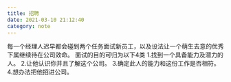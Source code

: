 ```yaml
---
title: 招聘
date: 2021-03-10 21:12:40
category: note
---
```

每一个经理人迟早都会碰到两个任务面试新员工，以及设法让一个萌生去意的优秀下属继续待在公司效命。
面试的目的可归为以下4类
1.找到一个具备能力及潜力的人。
2.让他认识你并且了解这个公司。
3.确定此人的能力和这份工作是否相符。
4.想办法把他招进公司。
